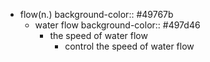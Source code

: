 - flow(n.)
  background-color:: #49767b
	- water flow
	  background-color:: #497d46
		- the speed of water flow
			- control the speed of water flow